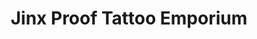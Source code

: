---
title: "Jinx Proof Tattoo Emporium"
url: /johnson-city/jinx-proof-tattoo-emporium/
shop: Tattoo
---